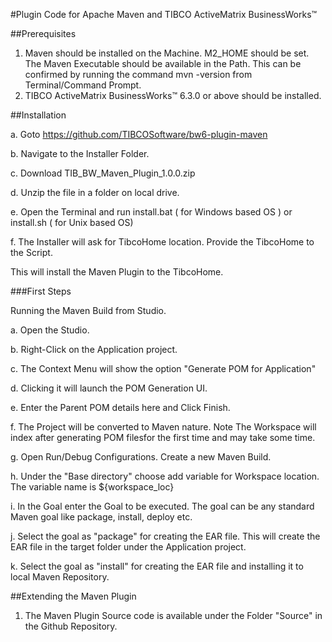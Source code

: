 #Plugin Code for Apache Maven and TIBCO ActiveMatrix BusinessWorks™

##Prerequisites

1. Maven should be installed on the Machine. M2_HOME should be set. The Maven Executable should be available in the Path.
This can be confirmed by running the command mvn -version from Terminal/Command Prompt.
2. TIBCO ActiveMatrix BusinessWorks™ 6.3.0 or above should be installed.

##Installation


a. Goto https://github.com/TIBCOSoftware/bw6-plugin-maven

b. Navigate to the Installer Folder.

c. Download TIB_BW_Maven_Plugin_1.0.0.zip

d. Unzip the file in a folder on local drive.

e. Open the Terminal and run install.bat ( for Windows based OS ) or install.sh ( for Unix based OS)

f. The Installer will ask for TibcoHome location. Provide the TibcoHome to the Script.

This will install the Maven Plugin to the TibcoHome. 

###First Steps

Running the Maven Build from Studio.

a. Open the Studio.

b. Right-Click on the Application project.

c. The Context Menu will show the option "Generate POM for Application"

d. Clicking it will launch the POM Generation UI.

e. Enter the Parent POM details here and Click Finish.

f. The Project will be converted to Maven nature. Note The Workspace will index after generating POM filesfor the first time and may take some time.

g. Open Run/Debug Configurations. Create a new Maven Build.

h. Under the "Base directory" choose add variable for Workspace location. The variable name is ${workspace_loc}

i. In the Goal enter the Goal to be executed. The goal can be any standard Maven goal like package, install, deploy etc.

j. Select the goal as "package" for creating the EAR file. This will create the EAR file in the target folder under the Application project.

k. Select the goal as "install" for creating the EAR file and installing it to local Maven Repository.


##Extending the Maven Plugin

1. The Maven Plugin Source code is available under the Folder "Source" in the Github Repository.
